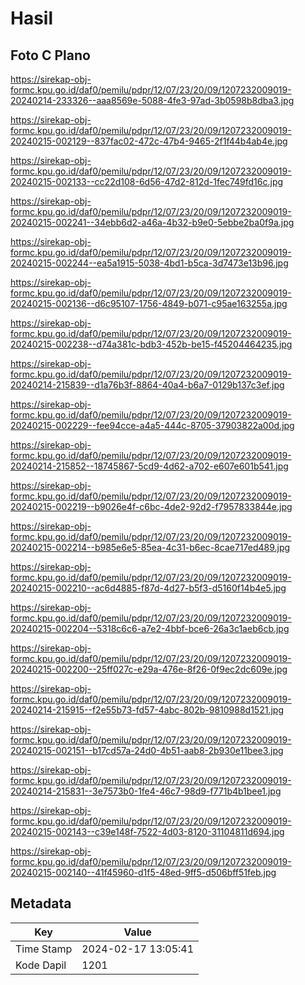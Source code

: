 # Hasil

## Foto C Plano

https://sirekap-obj-formc.kpu.go.id/daf0/pemilu/pdpr/12/07/23/20/09/1207232009019-20240214-233326--aaa8569e-5088-4fe3-97ad-3b0598b8dba3.jpg

https://sirekap-obj-formc.kpu.go.id/daf0/pemilu/pdpr/12/07/23/20/09/1207232009019-20240215-002129--837fac02-472c-47b4-9465-2f1f44b4ab4e.jpg

https://sirekap-obj-formc.kpu.go.id/daf0/pemilu/pdpr/12/07/23/20/09/1207232009019-20240215-002133--cc22d108-6d56-47d2-812d-1fec749fd16c.jpg

https://sirekap-obj-formc.kpu.go.id/daf0/pemilu/pdpr/12/07/23/20/09/1207232009019-20240215-002241--34ebb6d2-a46a-4b32-b9e0-5ebbe2ba0f9a.jpg

https://sirekap-obj-formc.kpu.go.id/daf0/pemilu/pdpr/12/07/23/20/09/1207232009019-20240215-002244--ea5a1915-5038-4bd1-b5ca-3d7473e13b96.jpg

https://sirekap-obj-formc.kpu.go.id/daf0/pemilu/pdpr/12/07/23/20/09/1207232009019-20240215-002136--d6c95107-1756-4849-b071-c95ae163255a.jpg

https://sirekap-obj-formc.kpu.go.id/daf0/pemilu/pdpr/12/07/23/20/09/1207232009019-20240215-002238--d74a381c-bdb3-452b-be15-f45204464235.jpg

https://sirekap-obj-formc.kpu.go.id/daf0/pemilu/pdpr/12/07/23/20/09/1207232009019-20240214-215839--d1a76b3f-8864-40a4-b6a7-0129b137c3ef.jpg

https://sirekap-obj-formc.kpu.go.id/daf0/pemilu/pdpr/12/07/23/20/09/1207232009019-20240215-002229--fee94cce-a4a5-444c-8705-37903822a00d.jpg

https://sirekap-obj-formc.kpu.go.id/daf0/pemilu/pdpr/12/07/23/20/09/1207232009019-20240214-215852--18745867-5cd9-4d62-a702-e607e601b541.jpg

https://sirekap-obj-formc.kpu.go.id/daf0/pemilu/pdpr/12/07/23/20/09/1207232009019-20240215-002219--b9026e4f-c6bc-4de2-92d2-f7957833844e.jpg

https://sirekap-obj-formc.kpu.go.id/daf0/pemilu/pdpr/12/07/23/20/09/1207232009019-20240215-002214--b985e6e5-85ea-4c31-b6ec-8cae717ed489.jpg

https://sirekap-obj-formc.kpu.go.id/daf0/pemilu/pdpr/12/07/23/20/09/1207232009019-20240215-002210--ac6d4885-f87d-4d27-b5f3-d5160f14b4e5.jpg

https://sirekap-obj-formc.kpu.go.id/daf0/pemilu/pdpr/12/07/23/20/09/1207232009019-20240215-002204--5318c6c6-a7e2-4bbf-bce6-26a3c1aeb6cb.jpg

https://sirekap-obj-formc.kpu.go.id/daf0/pemilu/pdpr/12/07/23/20/09/1207232009019-20240215-002200--25ff027c-e29a-476e-8f26-0f9ec2dc609e.jpg

https://sirekap-obj-formc.kpu.go.id/daf0/pemilu/pdpr/12/07/23/20/09/1207232009019-20240214-215915--f2e55b73-fd57-4abc-802b-9810988d1521.jpg

https://sirekap-obj-formc.kpu.go.id/daf0/pemilu/pdpr/12/07/23/20/09/1207232009019-20240215-002151--b17cd57a-24d0-4b51-aab8-2b930e11bee3.jpg

https://sirekap-obj-formc.kpu.go.id/daf0/pemilu/pdpr/12/07/23/20/09/1207232009019-20240214-215831--3e7573b0-1fe4-46c7-98d9-f771b4b1bee1.jpg

https://sirekap-obj-formc.kpu.go.id/daf0/pemilu/pdpr/12/07/23/20/09/1207232009019-20240215-002143--c39e148f-7522-4d03-8120-31104811d694.jpg

https://sirekap-obj-formc.kpu.go.id/daf0/pemilu/pdpr/12/07/23/20/09/1207232009019-20240215-002140--41f45960-d1f5-48ed-9ff5-d506bff51feb.jpg


## Metadata

| Key        | Value               |
| ---------- | ------------------- |
| Time Stamp | 2024-02-17 13:05:41 |
| Kode Dapil | 1201                |



